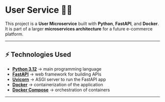 # User Service 🧑‍💻

This project is a **User Microservice** built with **Python**, **FastAPI**, and **Docker**.  
It is part of a larger **microservices architecture** for a future e-commerce platform.

---

## ⚡ Technologies Used

- **[Python 3.12](https://www.python.org/)** → main programming language
- **[FastAPI](https://fastapi.tiangolo.com/)** → web framework for building APIs
- **[Uvicorn](https://www.uvicorn.org/)** → ASGI server to run the FastAPI app
- **[Docker](https://www.docker.com/)** → containerization of the application
- **[Docker Compose](https://docs.docker.com/compose/)** → orchestration of containers

---
